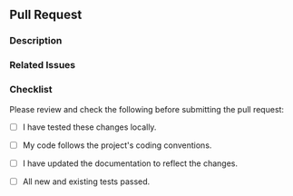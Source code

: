 ## Pull Request

### Description
<!-- Provide a brief description of the changes introduced by this pull request -->

### Related Issues
<!-- Reference any related issues by mentioning them using #issue_number -->

### Checklist
Please review and check the following before submitting the pull request:

- [ ] I have tested these changes locally.
- [ ] My code follows the project's coding conventions.
- [ ] I have updated the documentation to reflect the changes.
- [ ] All new and existing tests passed.


